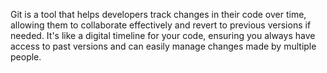 Git is a tool that helps developers track changes in their code over time, allowing them to collaborate effectively and revert to previous versions if needed. 
It's like a digital timeline for your code, ensuring you always have access to past versions and can easily manage changes made by multiple people.